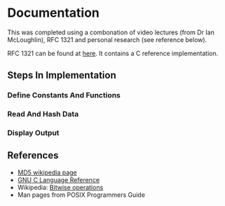 # Documentation

This was completed using a combonation of video lectures (from Dr Ian McLoughlin), RFC 1321 and personal research (see reference below).

RFC 1321 can be found at [here](https://tools.ietf.org/html/rfc1321). It contains a C reference implementation.

## Steps In Implementation

### Define Constants And Functions

### Read And Hash Data

### Display Output

## References

- [MD5 wikipedia page](https://en.wikipedia.org/wiki/MD5)
- [GNU C Language Reference](https://www.gnu.org/software/gnu-c-manual/gnu-c-manual.html)
- Wikipedia: [Bitwise operations](https://en.wikipedia.org/wiki/Bitwise_operation)
- Man pages from POSIX Programmers Guide
